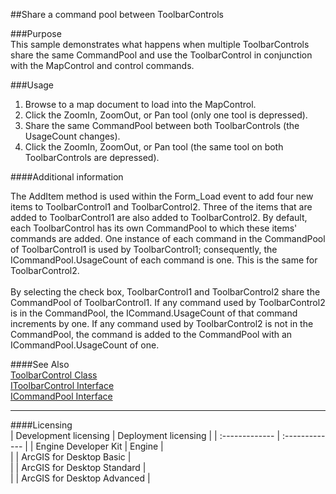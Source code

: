 ##Share a command pool between ToolbarControls

###Purpose  
This sample demonstrates what happens when multiple ToolbarControls share the same CommandPool and use the ToolbarControl in conjunction with the MapControl and control commands.  


###Usage
1. Browse to a map document to load into the MapControl.   
1. Click the ZoomIn, ZoomOut, or Pan tool (only one tool is depressed).   
1. Share the same CommandPool between both ToolbarControls (the UsageCount changes).   
1. Click the ZoomIn, ZoomOut, or Pan tool (the same tool on both ToolbarControls are depressed).  





####Additional information  
<div xmlns="http://www.w3.org/1999/xhtml" xmlns:my="http://schemas.microsoft.com/office/infopath/2003/myXSD/2006-02-10T23:25:53">The AddItem method is used within the Form_Load event to add four new items to ToolbarControl1 and ToolbarControl2. Three of the items that are added to ToolbarControl1 are also added to ToolbarControl2. By default, each ToolbarControl has its own CommandPool to which these items' commands are added. One instance of each command in the CommandPool of ToolbarControl1 is used by ToolbarControl1; consequently, the ICommandPool.UsageCount of each command is one. This is the same for ToolbarControl2.</div>  
<div xmlns="http://www.w3.org/1999/xhtml" xmlns:my="http://schemas.microsoft.com/office/infopath/2003/myXSD/2006-02-10T23:25:53"> </div>  
<div xmlns="http://www.w3.org/1999/xhtml" xmlns:my="http://schemas.microsoft.com/office/infopath/2003/myXSD/2006-02-10T23:25:53">By selecting the check box, ToolbarControl1 and ToolbarControl2 share the CommandPool of ToolbarControl1. If any command used by ToolbarControl2 is in the CommandPool, the ICommand.UsageCount of that command increments by one. If any command used by ToolbarControl2 is not in the CommandPool, the command is added to the CommandPool with an ICommandPool.UsageCount of one.</div>  


####See Also  
[ToolbarControl Class](http://desktop.arcgis.com/search/?q=ToolbarControl%20Class&p=0&language=en&product=arcobjects-sdk-dotnet&version=&n=15&collection=help)  
[IToolbarControl Interface](http://desktop.arcgis.com/search/?q=IToolbarControl%20Interface&p=0&language=en&product=arcobjects-sdk-dotnet&version=&n=15&collection=help)  
[ICommandPool Interface](http://desktop.arcgis.com/search/?q=ICommandPool%20Interface&p=0&language=en&product=arcobjects-sdk-dotnet&version=&n=15&collection=help)  


---------------------------------

####Licensing  
| Development licensing | Deployment licensing | 
| :------------- | :------------- | 
| Engine Developer Kit | Engine |  
|  | ArcGIS for Desktop Basic |  
|  | ArcGIS for Desktop Standard |  
|  | ArcGIS for Desktop Advanced |  


